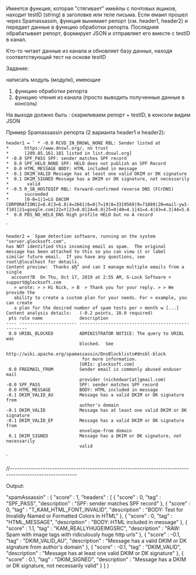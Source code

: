 Имеется функция, которая "стягивает" имейлы с почтовых ящиков,
находит testID (string) в заголовке или теле письма.
Если емаил прошел через Spamassassin, функция вынимает репорт (см. header1, header2)
и передает данные в функцию обработки репорта. Последняя обрабатывает репорт, формирует JSON и отправляет его вместе с testID в канал.

Кто-то читает данные из канала и обновляет базу данных, находя соответствующий тест на основе testID
  

Задание:

написать модуль (модули), имеющие
1. функцию обработки репорта
2. функцию чтения из канала (просто выводить полученные данные в консоль)

На выходе должно быть : скармливаем репорт + testID, в консоли видим JSON

Пример Spamassassin репорта (2 варианта header1 и header2):



    header1 = ` * -0.0 RCVD_IN_DNSWL_NONE RBL: Sender listed at
    *      https://www.dnswl.org/, no trust
    *      [209.85.161.101 listed in list.dnswl.org]
    * -0.0 SPF_PASS SPF: sender matches SPF record
    *  0.0 SPF_HELO_NONE SPF: HELO does not publish an SPF Record
    *  0.0 HTML_MESSAGE BODY: HTML included in message
    * -0.1 DKIM_VALID Message has at least one valid DKIM or DK signature
    *  0.1 DKIM_SIGNED Message has a DKIM or DK signature, not necessarily
    *       valid
    * -0.5 R_SB_HOSTEQIP RBL: Forward-confirmed reverse DNS (FCrDNS)
    *      succeeded
    *      [0-0=1|1=LG DACOM CORPORATION|2=6.8|3=6.8|4=2661|6=0|7=19|8=3319569|9=71889|20=mail-yw1-f101|21=google.com|22=Y|23=8.0|24=8.0|25=0|40=4.1|41=4.4|43=4.3|44=5.6|45=N|46=18|48=24|53=US|54=-97.822|55=37.751|56=1000|57=1571272183]
    *  0.0 PDS_NO_HELO_DNS High profile HELO but no A record
`



    header2 = `Spam detection software, running on the system "server.glocksoft.com",
    has NOT identified this incoming email as spam.  The original
    message has been attached to this so you can view it or label
    similar future email.  If you have any questions, see
    root\@localhost for details.
    Content preview:  Thanks вЂ” and can I manage multiple emails from a single
      account?В  On Thu, Oct 17, 2019 at 2:55 AM, G-Lock Software < support@glocksoft.com
       > wrote: > > Hi Nick, > В  > Thank you for your reply. > > We provide the
       ability to create a custom plan for your needs. For > example, you can create
       a plan for the desired number of spam tests per > month w [...] 
    Content analysis details:   (-0.2 points, 10.0 required)
     pts rule name              description
    ---- ---------------------- --------------------------------------------------
     0.0 URIBL_BLOCKED          ADMINISTRATOR NOTICE: The query to URIBL was
                                blocked.  See
                                http://wiki.apache.org/spamassassin/DnsBlocklists#dnsbl-block
                                 for more information.
                                [URIs: glocksoft.com]
     0.0 FREEMAIL_FROM          Sender email is commonly abused enduser mail
                                provider (nickedwar[at]gmail.com)
    -0.0 SPF_PASS               SPF: sender matches SPF record
     0.0 HTML_MESSAGE           BODY: HTML included in message
    -0.1 DKIM_VALID_AU          Message has a valid DKIM or DK signature from
                                author's domain
    -0.1 DKIM_VALID             Message has at least one valid DKIM or DK signature
    -0.1 DKIM_VALID_EF          Message has a valid DKIM or DK signature from
                                envelope-from domain
     0.1 DKIM_SIGNED            Message has a DKIM or DK signature, not necessarily
                                valid
   `



//---------------------------------------------------------------------------------------------------------- 



Output:

 "spamAssassin" : {
        "score" : 1,
        "headers" : [ 
            {
                "score" : 0,
                "tag" : "SPF_PASS",
                "description" : "SPF: sender matches SPF record"
            }, 
            {
                "score" : 0,
                "tag" : "T_KAM_HTML_FONT_INVALID",
                "description" : "BODY: Test for Invalidly Named or Formatted Colors in HTML"
            }, 
            {
                "score" : 0,
                "tag" : "HTML_MESSAGE",
                "description" : "BODY: HTML included in message"
            }, 
            {
                "score" : 1.1,
                "tag" : "KAM_REALLYHUGEIMGSRC",
                "description" : "RAW: Spam with image tags with ridiculously huge http urls"
            }, 
            {
                "score" : -0.1,
                "tag" : "DKIM_VALID_AU",
                "description" : "Message has a valid DKIM or DK signature from author's domain"
            }, 
            {
                "score" : -0.1,
                "tag" : "DKIM_VALID",
                "description" : "Message has at least one valid DKIM or DK signature"
            }, 
            {
                "score" : 0.1,
                "tag" : "DKIM_SIGNED",
                "description" : "Message has a DKIM or DK signature, not necessarily valid"
            }
        ]
    }